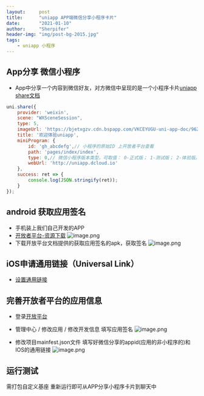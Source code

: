 ```yaml
---
layout:     post
title:      "uniapp APP端微信分享小程序卡片"
date:       "2021-01-10"
author:     "Sherpifer"
header-img: "img/post-bg-2015.jpg"
tags:
    - uniapp 小程序
---
```


## App分享 微信小程序
- App中分享一个内容到微信好友，对方微信中呈现的是一个小程序卡片[uniapp share文档](https://uniapp.dcloud.io/api/plugins/share?id=share)

```js
uni.share({
    provider: 'weixin',
    scene: "WXSceneSession",
    type: 5,
    imageUrl: 'https://bjetxgzv.cdn.bspapp.com/VKCEYUGU-uni-app-doc/962fc340-4f2c-11eb-bdc1-8bd33eb6adaa.png',
    title: '欢迎体验uniapp',
    miniProgram: {
        id: 'gh_abcdefg',// 小程序的原始ID 上开放者平台查看
        path: 'pages/index/index',
        type: 0,// 微信小程序版本类型，可取值： 0-正式版； 1-测试版； 2-体验版。 默认值为0。
        webUrl: 'http://uniapp.dcloud.io'
    },
    success: ret => {
        console.log(JSON.stringify(ret));
    }
});
```
## android 获取应用签名

- 手机装上我们自己开发的APP
- [开放者平台-资源下载](https://developers.weixin.qq.com/doc/oplatform/Downloads/Android_Resource.html)
![image.png](https://upload-images.jianshu.io/upload_images/25292152-2ac990189970fb32.png?imageMogr2/auto-orient/strip%7CimageView2/2/w/1240)
- 下载开放平台文档提供的获取应用签名的apk，获取签名
![image.png](https://upload-images.jianshu.io/upload_images/25292152-7962ff448aa77a7a.png?imageMogr2/auto-orient/strip%7CimageView2/2/w/1240)

## iOS申请通用链接（Universal Link）
- [设置通用链接](https://ask.dcloud.net.cn/article/36393#unilink)


## 完善开放者平台的应用信息
- 登录[开放平台](https://open.weixin.qq.com/)
- 管理中心 / 修改应用 / 修改开发信息 填写应用签名
![image.png](https://upload-images.jianshu.io/upload_images/25292152-a3d20e9277e910af.png?imageMogr2/auto-orient/strip%7CimageView2/2/w/1240)

- 修改项目mainfest.json文件 填写好微信分享的appid(应用的非小程序的)和IOS的通用链接
![image.png](https://upload-images.jianshu.io/upload_images/25292152-03561cf7a854af45.png?imageMogr2/auto-orient/strip%7CimageView2/2/w/1240)

## 运行测试
需打包自定义基座 重新运行即可从APP分享小程序卡片到聊天中





